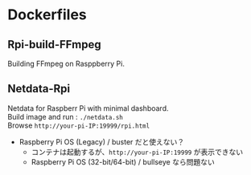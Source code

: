 # Dockerfiles
## Rpi-build-FFmpeg
Building FFmpeg on Rasppberry Pi.
## Netdata-Rpi
Netdata for Raspberr Pi with minimal dashboard.  
Build image and run : `./netdata.sh`  
Browse `http://your-pi-IP:19999/rpi.html`

* Raspberry Pi OS (Legacy) / buster だと使えない？
  * コンテナは起動するが、`http://your-pi-IP:19999` が表示できない
  * Raspberry Pi OS (32-bit/64-bit) / bullseye なら問題ない
